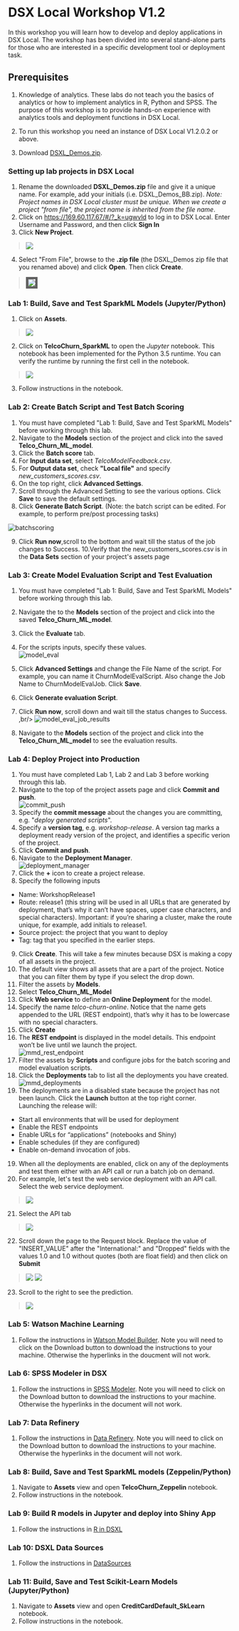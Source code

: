 # DSX Local Workshop V1.2
In this workshop you will learn how to develop and deploy applications in DSX Local. The workshop has been divided into several stand-alone parts for those who are interested in a specific development tool or deployment task.

## Prerequisites
1. Knowledge of analytics. These labs do not teach you the basics of analytics or how to implement analytics in R, Python and SPSS. The purpose of this workshop is to provide hands-on experience with analytics tools and deployment functions in DSX Local. 
2. To run this workshop you need an instance of DSX Local V1.2.0.2 or above. 

3. Download [DSXL_Demos.zip](https://github.com/bleonardb3/DSX_Local_Workshop_V12/blob/master/DSX_Projects/DSXL_Demos.zip?raw=true).

### Setting up lab projects in DSX Local
1. Rename the downloaded **DSXL_Demos.zip** file and give it a unique name.  For example, add your initials (i.e. DSXL_Demos_BB.zip).    *Note: Project names in DSX Local cluster must be unique. When we create a project "from file", the project name is inherited from the file name*.
2. Click on https://169.60.117.67/#/?_k=ugwvld to log in to DSX Local. Enter Username and Password, and then click **Sign In**
3. Click **New Project**.
> <img src="/img/Welcome_Screen.png"/>
4. Select "From File", browse to the **.zip file** (the DSXL_Demos zip file that you renamed above) and click **Open**. Then click **Create**.
> <img src="/img/Create_Project.png" border="5"/>

### Lab 1: Build, Save and Test SparkML Models (Jupyter/Python)
1. Click on **Assets**. 
> <img src="https://github.com/bleonardb3/DSX_Local_Workshop_V12/blob/master/img/NavigateToAssets.png"/>
2. Click on **TelcoChurn_SparkML** to open the *Jupyter* notebook. This notebook has been implemented for the Python 3.5 runtime. You can verify the runtime by running the first cell in the notebook. 
> <img src="https://github.com/bleonardb3/DSX_Local_Workshop_V12/blob/master/img/OpenTelcoChurn_SparkML.png"/>
3. Follow instructions in the notebook.

### Lab 2: Create Batch Script and Test Batch Scoring
1. You must have completed "Lab 1: Build, Save and Test SparkML Models" before working through this lab.
2. Navigate to the **Models** section of the project and click into the saved **Telco_Churn_ML_model**.
3. Click the **Batch score** tab.
4. For **Input data set**, select *TelcoModelFeedback.csv*.
5. For **Output data set**, check **"Local file"** and specify *new_customers_scores.csv*.
6. On the top right, click **Advanced Settings**.
7. Scroll through the Advanced Setting to see the various options.  Click **Save** to save the default settings.
8. Click **Generate Batch Script**.  (Note: the batch script can be edited. For example, to perform pre/post processing tasks)

![batchscoring](/img/batch_scoring.png?raw=true)

9. Click **Run now**,scroll to the bottom and wait till the status of the job changes to Success.
10.Verify that the new_customers_scores.csv is in the **Data Sets** section of your project's assets page  

### Lab 3: Create Model Evaluation Script and Test Evaluation
1. You must have completed "Lab 1: Build, Save and Test SparkML Models" before working through this lab.
2. Navigate the to the **Models** section of the project and click into the saved **Telco_Churn_ML_model**.
3. Click the **Evaluate** tab.
4. For the scripts inputs, specify these values.<br/>
![model_eval](/img/model_eval.png?raw=true)

5. Click **Advanced Settings** and change the File Name of the script. For example, you can name it ChurnModelEvalScript. Also change the Job Name to ChurnModelEvalJob. Click **Save**.
6. Click **Generate evaluation Script**.
7. Click **Run now**, scroll down and wait till the status changes to Success. ,br/>
![model_eval_job_results](/img/model_eval_job_results.png?raw=true)
8. Navigate to the **Models** section of the project and click into the **Telco_Churn_ML_model** to see the evaluation results. 

### Lab 4: Deploy Project into Production 
1. You must have completed Lab 1, Lab 2 and Lab 3 before working through this lab.
2. Navigate to the top of the project assets page and click **Commit and push**.<br/>
![commit_push](/img/commit_push.png?raw=true)
3. Specify the **commit message** about the changes you are committing, e.g. "*deploy generated scripts*".
4. Specify a **version tag**, e.g. *workshop-release*.  A version tag marks a deployment ready version of the project, and identifies a specific verion of the project.
5. Click **Commit and push**.
6. Navigate to the **Deployment Manager**.  <br/>
![deployment_manager](/img/deployment_manager.png?raw=true)
7. Click the **+** icon to create a project release.
8. Specify the following inputs
* Name: WorkshopRelease1
* Route: release1 (this string will be used in all URLs that are generated by deployment, that’s why it can’t have spaces, upper case characters, and special characters). Important: if you’re sharing a cluster, make the route unique, for example, add initials to release1. 
* Source project: the project that you want to deploy
* Tag: tag that you specified in the earlier steps. 

9. Click **Create**. This will take a few minutes because DSX is making a copy of all assets in the project.
10. The default view shows all assets that are a part of the project. Notice that you can filter them by type if you select the drop down. 
11. Filter the assets by **Models**.
12. Select **Telco_Churn_ML_Model**
12. Click **Web service** to define an **Online Deployment** for the model.
13. Specify the name *telco-churn-online*.  Notice that the name gets appended to the URL (REST endpoint), that’s why it has to be lowercase with no special characters. 
14. Click **Create**
15. The **REST endpoint** is displayed in the model details. This endpoint won’t be live until we launch the project.<br/>
![mmd_rest_endpoint](/img/mmd_rest_endpoint.png?raw=true)<br/>
16. Filter the assets by **Scripts** and configure jobs for the batch scoring and model evaluation scripts.
17. Click the **Deployments** tab to list all the deployments you have created. <br/>
![mmd_deployments](/img/mmd_deployments.png?raw=true)<br/>
18. The deployments are in a disabled state because the project has not been launch.  Click the **Launch** button at the top right corner.<br/>
Launching the release will:
* Start all environments that will be used for deployment
* Enable the REST endpoints
* Enable URLs for “applications” (notebooks and Shiny)
* Enable schedules (if they are configured)
* Enable on-demand invocation of jobs. 

19. When all the deployments are enabled, click on any of the deployments and test them either with an API call or run a batch job on demand. 
20. For example, let's test the web service deployment with an API call. Select the web service deployment. 
> <img src="https://github.com/bleonardb3/DSX_Local_Workshop_V12/blob/master/img/DeploymentList.png"/>
21. Select the API tab 
> <img src="https://github.com/bleonardb3/DSX_Local_Workshop_V12/blob/master/img/SelectAPI.png"/>
22. Scroll down the page to the Request block. Replace the value of "INSERT_VALUE" after the "International:" and "Dropped" fields with the values 1.0 and 1.0 without quotes (both are float field) and then click on **Submit** 
> <img src="https://github.com/bleonardb3/DSX_Local_Workshop_V12/blob/master/img/InsertValue.png"/>
> <img src="https://github.com/bleonardb3/DSX_Local_Workshop_V12/blob/master/img/ReplaceInsertValue.png"/>
23. Scroll to the right to see the prediction. 
> <img src="https://github.com/bleonardb3/DSX_Local_Workshop_V12/blob/master/img/Response.png"/>

### Lab 5: Watson Machine Learning
1. Follow the instructions in [Watson Model Builder](https://github.com/bleonardb3/DSX_Local_Workshop_V12/blob/master/Lab%20Instructions/WatsonMachineLearning.pdf). Note you will need to click on the Download button to download the instructions to your machine. Otherwise the hyperlinks in the doucment will not work. 

### Lab 6: SPSS Modeler in DSX 
1. Follow the instructions in [SPSS Modeler](https://github.com/bleonardb3/DSX_Local_Workshop_V12/blob/master/Lab%20Instructions/titanic-spss-modeler-edits-local-1.pdf). 
Note you will need to click on the Download button to download the instructions to your machine. Otherwise the hyperlinks in the document will not work. 

### Lab 7: Data Refinery 
1. Follow the instructions in [Data Refinery](https://github.com/bleonardb3/DSX_Local_Workshop_V12/blob/master/Lab%20Instructions/Data%20Refinery%20Lab_Local_v1.pdf).
Note you will need to click on the Download button to download the instructions to your machine. Otherwise the hyperlinks in the document will not work. 

### Lab 8: Build, Save and Test SparkML models (Zeppelin/Python)
1. Navigate to **Assets** view and open **TelcoChurn_Zeppelin** notebook.  
2. Follow instructions in the notebook.

### Lab 9: Build R models in Jupyter and deploy into Shiny App
1. Follow the instructions in [R in DSXL](https://github.com/bleonardb3/DSX_Local_Workshop_V12/blob/master/Lab%20Instructions/R_in_DSXL.pdf)

### Lab 10: DSXL Data Sources

1. Follow the instructions in [DataSources](https://github.com/bleonardb3/DSX_Local_Workshop_V12/blob/master/Lab%20Instructions/DSXL_DataSources.pdf)

### Lab 11: Build, Save and Test Scikit-Learn Models (Jupyter/Python)
1. Navigate to **Assets** view and open **CreditCardDefault_SkLearn** notebook.  
2. Follow instructions in the notebook.





